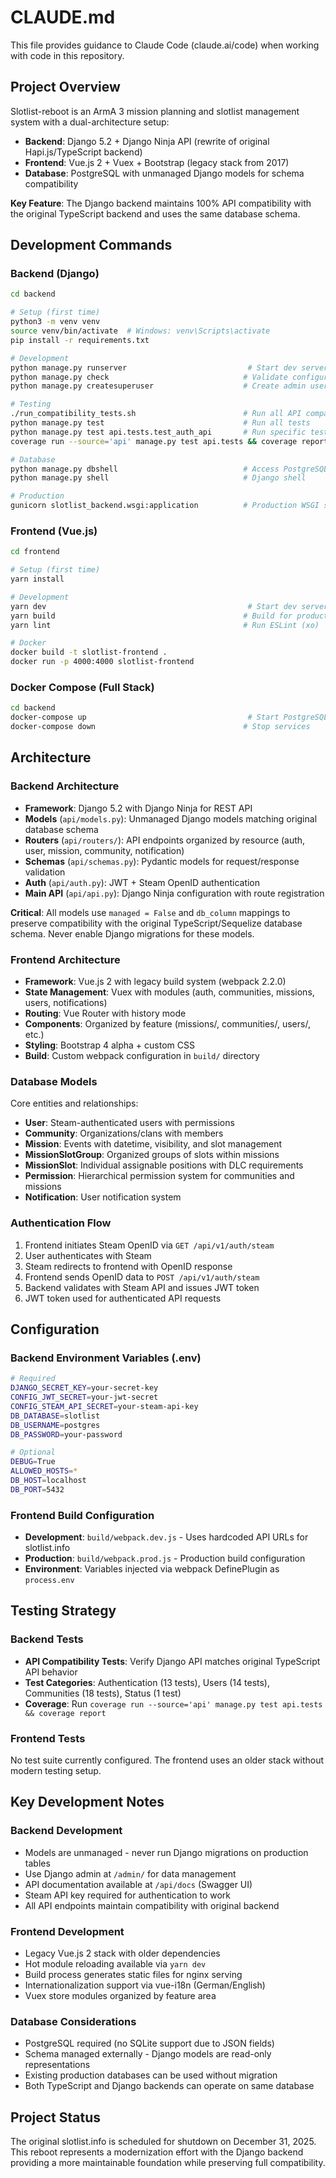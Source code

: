 # CLAUDE.md

This file provides guidance to Claude Code (claude.ai/code) when working with code in this repository.

## Project Overview

Slotlist-reboot is an ArmA 3 mission planning and slotlist management system with a dual-architecture setup:

- **Backend**: Django 5.2 + Django Ninja API (rewrite of original Hapi.js/TypeScript backend)
- **Frontend**: Vue.js 2 + Vuex + Bootstrap (legacy stack from 2017)
- **Database**: PostgreSQL with unmanaged Django models for schema compatibility

**Key Feature**: The Django backend maintains 100% API compatibility with the original TypeScript backend and uses the same database schema.

## Development Commands

### Backend (Django)
```bash
cd backend

# Setup (first time)
python3 -m venv venv
source venv/bin/activate  # Windows: venv\Scripts\activate
pip install -r requirements.txt

# Development
python manage.py runserver                           # Start dev server (port 8000)
python manage.py check                              # Validate configuration
python manage.py createsuperuser                    # Create admin user

# Testing
./run_compatibility_tests.sh                        # Run all API compatibility tests
python manage.py test                               # Run all tests
python manage.py test api.tests.test_auth_api       # Run specific test module
coverage run --source='api' manage.py test api.tests && coverage report  # Test with coverage

# Database
python manage.py dbshell                            # Access PostgreSQL shell
python manage.py shell                              # Django shell

# Production
gunicorn slotlist_backend.wsgi:application          # Production WSGI server
```

### Frontend (Vue.js)
```bash
cd frontend

# Setup (first time)
yarn install

# Development  
yarn dev                                             # Start dev server with hot reload
yarn build                                          # Build for production
yarn lint                                           # Run ESLint (xo)

# Docker
docker build -t slotlist-frontend .
docker run -p 4000:4000 slotlist-frontend
```

### Docker Compose (Full Stack)
```bash
cd backend
docker-compose up                                    # Start PostgreSQL + Django backend
docker-compose down                                 # Stop services
```

## Architecture

### Backend Architecture
- **Framework**: Django 5.2 with Django Ninja for REST API
- **Models** (`api/models.py`): Unmanaged Django models matching original database schema
- **Routers** (`api/routers/`): API endpoints organized by resource (auth, user, mission, community, notification)
- **Schemas** (`api/schemas.py`): Pydantic models for request/response validation
- **Auth** (`api/auth.py`): JWT + Steam OpenID authentication
- **Main API** (`api/api.py`): Django Ninja configuration with route registration

**Critical**: All models use `managed = False` and `db_column` mappings to preserve compatibility with the original TypeScript/Sequelize database schema. Never enable Django migrations for these models.

### Frontend Architecture
- **Framework**: Vue.js 2 with legacy build system (webpack 2.2.0)
- **State Management**: Vuex with modules (auth, communities, missions, users, notifications)
- **Routing**: Vue Router with history mode
- **Components**: Organized by feature (missions/, communities/, users/, etc.)
- **Styling**: Bootstrap 4 alpha + custom CSS
- **Build**: Custom webpack configuration in `build/` directory

### Database Models
Core entities and relationships:
- **User**: Steam-authenticated users with permissions
- **Community**: Organizations/clans with members
- **Mission**: Events with datetime, visibility, and slot management
- **MissionSlotGroup**: Organized groups of slots within missions
- **MissionSlot**: Individual assignable positions with DLC requirements
- **Permission**: Hierarchical permission system for communities and missions
- **Notification**: User notification system

### Authentication Flow
1. Frontend initiates Steam OpenID via `GET /api/v1/auth/steam`
2. User authenticates with Steam
3. Steam redirects to frontend with OpenID response
4. Frontend sends OpenID data to `POST /api/v1/auth/steam`
5. Backend validates with Steam API and issues JWT token
6. JWT token used for authenticated API requests

## Configuration

### Backend Environment Variables (.env)
```bash
# Required
DJANGO_SECRET_KEY=your-secret-key
CONFIG_JWT_SECRET=your-jwt-secret
CONFIG_STEAM_API_SECRET=your-steam-api-key
DB_DATABASE=slotlist
DB_USERNAME=postgres
DB_PASSWORD=your-password

# Optional
DEBUG=True
ALLOWED_HOSTS=*
DB_HOST=localhost
DB_PORT=5432
```

### Frontend Build Configuration
- **Development**: `build/webpack.dev.js` - Uses hardcoded API URLs for slotlist.info
- **Production**: `build/webpack.prod.js` - Production build configuration
- **Environment**: Variables injected via webpack DefinePlugin as `process.env`

## Testing Strategy

### Backend Tests
- **API Compatibility Tests**: Verify Django API matches original TypeScript API behavior
- **Test Categories**: Authentication (13 tests), Users (14 tests), Communities (18 tests), Status (1 test)
- **Coverage**: Run `coverage run --source='api' manage.py test api.tests && coverage report`

### Frontend Tests
No test suite currently configured. The frontend uses an older stack without modern testing setup.

## Key Development Notes

### Backend Development
- Models are unmanaged - never run Django migrations on production tables
- Use Django admin at `/admin/` for data management
- API documentation available at `/api/docs` (Swagger UI)
- Steam API key required for authentication to work
- All API endpoints maintain compatibility with original backend

### Frontend Development
- Legacy Vue.js 2 stack with older dependencies
- Hot module reloading available via `yarn dev`
- Build process generates static files for nginx serving
- Internationalization support via vue-i18n (German/English)
- Vuex store modules organized by feature area

### Database Considerations
- PostgreSQL required (no SQLite support due to JSON fields)
- Schema managed externally - Django models are read-only representations
- Existing production databases can be used without migration
- Both TypeScript and Django backends can operate on same database

## Project Status
The original slotlist.info is scheduled for shutdown on December 31, 2025. This reboot represents a modernization effort with the Django backend providing a more maintainable foundation while preserving full compatibility.